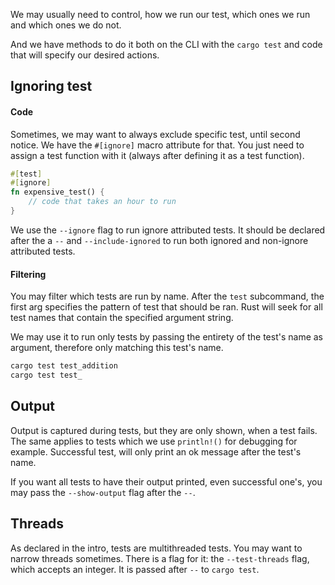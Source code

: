 We may usually need to control, how we run our test, which ones we run and which ones we do not. 

And we have methods to do it both on the CLI with the ``cargo test`` and code that will specify our desired actions.

## Ignoring test
#### Code
Sometimes, we may want to always exclude specific test, until second notice. We have the ``#[ignore]`` macro attribute for that. You just need to assign a test function with it (always after defining it as a test function).

```rust
#[test]
#[ignore]
fn expensive_test() {
    // code that takes an hour to run
}
```

We use the ``--ignore`` flag to run ignore attributed tests. It should be declared after the a ``--``  and ``--include-ignored`` to run both ignored and non-ignore attributed tests.

#### Filtering
You may filter which tests are run by name. After the ``test`` subcommand, the first arg specifies the pattern of test that should be ran. Rust will seek for all test names that contain the specified argument string. 

We may use it to run only tests by passing the entirety of the test's name as argument, therefore only matching this test's name.

```bash
cargo test test_addition 
cargo test test_
```

## Output
Output is captured during tests, but they are only shown, when a test fails. The same applies to tests which we use ``println!()`` for debugging for example. Successful test, will only print an ok message after the test's name.

If you want all tests to have their output printed, even successful one's, you may pass the ``--show-output`` flag after the ``--``. 

## Threads
As declared in the intro, tests are multithreaded tests. You may want to narrow threads sometimes. There is a flag for it: the ``--test-threads`` flag, which accepts an integer. It is passed after ``--`` to ``cargo test``.